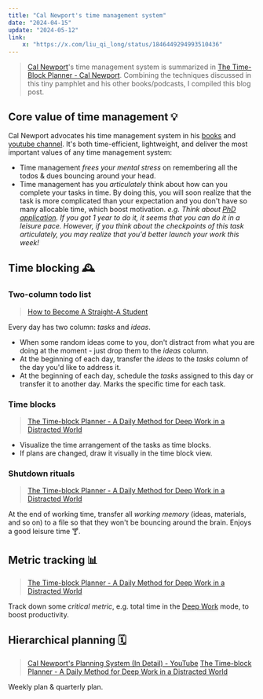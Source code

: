 ```yaml
---
title: "Cal Newport's time management system"
date: "2024-04-15"
update: "2024-05-12"
link:
    x: "https://x.com/liu_qi_long/status/1846449294993510436"
---
```


> [Cal Newport]()'s time management system is summarized in [The Time-Block Planner - Cal Newport](https://www.timeblockplanner.com). Combining the techniques discussed in this tiny pamphlet and his other books/podcasts, I compiled this blog post.

## Core value of time management 💡

Cal Newport advocates his time management system in his [books]((https://calnewport.com/writing/)) and [youtube channel](https://www.youtube.com/@CalNewportMedia). It's both time-efficient, lightweight, and deliver the most important values of any time management system:

- Time management _frees your mental stress_ on remembering all the todos & dues bouncing around your head.
- Time management has you _articulately_ think about how can you complete your tasks in time. By doing this, you will soon realize that the task is more complicated than your expectation and you don't have so many allocable time, which boost motivation.
  _e.g. Think about [PhD application](). If you got 1 year to do it, it seems that you can do it in a leisure pace. However, if you think about the checkpoints of this task articulately, you may realize that you'd better launch your work this week!_

## Time blocking 🕰️

### Two-column todo list

> [How to Become A Straight-A Student]()

Every day has two column: _tasks_ and _ideas_.

- When some random ideas come to you, don't distract from what you are doing at the moment - just drop them to the _ideas_ column.
- At the beginning of each day, transfer the _ideas_ to the _tasks_ column of the day you'd like to address it.
- At the beginning of each day, schedule the _tasks_ assigned to this day or transfer it to another day. Marks the specific time for each task.

### Time blocks

> [The Time-block Planner - A Daily Method for Deep Work in a Distracted World]()

- Visualize the time arrangement of the tasks as time blocks.
- If plans are changed, draw it visually in the time block view.

### Shutdown rituals

> [The Time-block Planner - A Daily Method for Deep Work in a Distracted World]()

At the end of working time, transfer all _working memory_ (ideas, materials, and so on) to a file so that they won't be bouncing around the brain. Enjoys a good leisure time 🍸.

## Metric tracking 📊

> [The Time-block Planner - A Daily Method for Deep Work in a Distracted World]()

Track down some _critical metric_, e.g. total time in the [Deep Work]() mode, to boost productivity.

## Hierarchical planning 🗓️

> [Cal Newport's Planning System (In Detail) - YouTube](https://www.youtube.com/watch?v=3FipKTzkTD4&list=LL&index=4&t=7s)
> [The Time-block Planner - A Daily Method for Deep Work in a Distracted World]()

Weekly plan & quarterly plan.